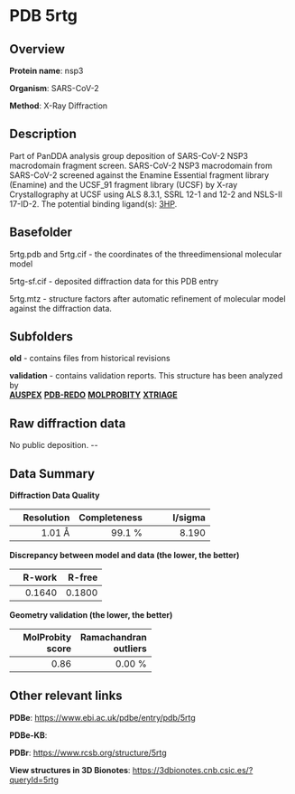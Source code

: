 # PDB 5rtg

## Overview

**Protein name**: nsp3

**Organism**: SARS-CoV-2

**Method**: X-Ray Diffraction

## Description

Part of PanDDA analysis group deposition of SARS-CoV-2 NSP3 macrodomain fragment screen. SARS-CoV-2 NSP3 macrodomain from SARS-CoV-2 screened against the Enamine Essential fragment library (Enamine) and the UCSF_91 fragment library (UCSF) by X-ray Crystallography at UCSF using ALS 8.3.1, SSRL 12-1 and 12-2 and NSLS-II 17-ID-2. The potential binding ligand(s): [3HP](https://www.rcsb.org/ligand/3HP).

## Basefolder

5rtg.pdb and 5rtg.cif - the coordinates of the threedimensional molecular model

5rtg-sf.cif - deposited diffraction data for this PDB entry

5rtg.mtz - structure factors after automatic refinement of molecular model against the diffraction data.

## Subfolders



**old** - contains files from historical revisions

**validation** - contains validation reports. This structure has been analyzed by <br>[**AUSPEX**](https://github.com/thorn-lab/coronavirus_structural_task_force/tree/master/pdb/nsp3/SARS-CoV-2/5rtg/validation/auspex) [**PDB-REDO**](https://github.com/thorn-lab/coronavirus_structural_task_force/tree/master/pdb/nsp3/SARS-CoV-2/5rtg/validation/pdb-redo) [**MOLPROBITY**](https://github.com/thorn-lab/coronavirus_structural_task_force/tree/master/pdb/nsp3/SARS-CoV-2/5rtg/validation/molprobity) [**XTRIAGE**](https://github.com/thorn-lab/coronavirus_structural_task_force/blob/master/pdb/nsp3/SARS-CoV-2/5rtg/validation/Xtriage_output.log)  



## Raw diffraction data

No public deposition. --<br> 

## Data Summary
**Diffraction Data Quality**

|   | Resolution | Completeness| I/sigma |
|---|-------------:|----------------:|--------------:|
|   |1.01 Å|99.1  %|<img width=50/>8.190|

**Discrepancy between model and data (the lower, the better)**

|   | **R-work**| **R-free**   
|---|-------------:|----------------:|           
||  0.1640|  0.1800|

**Geometry validation (the lower, the better)**

|   |**MolProbity<br>score**| **Ramachandran<br>outliers** 
|---|-------------:|----------------:|
||  0.86|  0.00 %|

 

 



## Other relevant links 
**PDBe**:  https://www.ebi.ac.uk/pdbe/entry/pdb/5rtg

**PDBe-KB**:  
 
**PDBr**: https://www.rcsb.org/structure/5rtg 

**View structures in 3D Bionotes**: https://3dbionotes.cnb.csic.es/?queryId=5rtg


